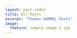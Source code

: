 ```yaml
---
layout: post-index
title: All Posts
excerpt: "Thomas HUMMEL Posts"
image:
  feature: sample-image-2.jpg
---
```

